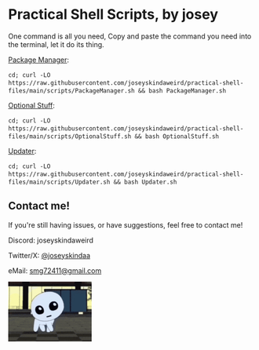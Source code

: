 # Practical Shell Scripts, by josey
One command is all you need,
Copy and paste the command you need into the terminal, let it do its thing.

[Package Manager](https://github.com/joseyskindaweird/practical-shell-files/blob/main/documentation/PackageManagerHelp.md):

``````
cd; curl -LO https://raw.githubusercontent.com/joseyskindaweird/practical-shell-files/main/scripts/PackageManager.sh && bash PackageManager.sh
``````

[Optional Stuff](https://github.com/joseyskindaweird/practical-shell-files/blob/main/documentation/OptionalStuffHelp.md):

``````
cd; curl -LO https://raw.githubusercontent.com/joseyskindaweird/practical-shell-files/main/scripts/OptionalStuff.sh && bash OptionalStuff.sh
``````

[Updater](https://github.com/joseyskindaweird/practical-shell-files/blob/main/documentation/UpdaterScriptHelp.md):

``````
cd; curl -LO https://raw.githubusercontent.com/joseyskindaweird/practical-shell-files/main/scripts/Updater.sh && bash Updater.sh
``````


## Contact me!
If you're still having issues, or have suggestions, feel free to contact me!

Discord: joseyskindaweird

Twitter/X: [@joseyskindaa](https://x.com/joseyskindaa)

eMail: smg72411@gmail.com

<img src=https://raw.githubusercontent.com/joseyskindaweird/practical-shell-files/main/assets/dance.gif>
